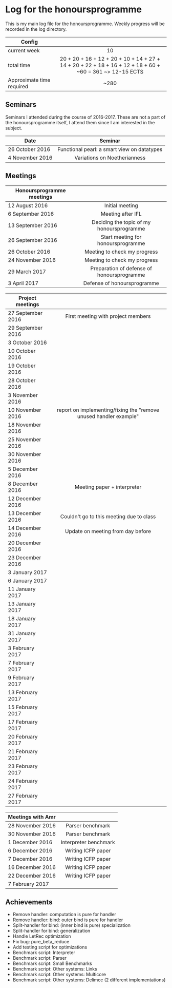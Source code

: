 # Log for the honoursprogramme

This is my main log file for the honoursprogramme. Weekly progress will be recorded in the log directory.

| Config        |          |
| ------------- |:--------:|
| current week    | 10 |
| total time          | 20 + 20 + 16 + 12 + 20 + 10 + 14 + 27 + 14 + 20 + 22 + 18 + 16 + 12 + 18 + 60 + ~60 = 361 ~> 12-15 ECTS     |
| Approximate time required | ~280 |

## Seminars
Seminars I attended during the course of 2016-2017. These are not a part of the honoursprogramme itself, I attend them since I am interested in the subject.


| Date        |     Seminar     |
| ------------- |:--------:|
|  26 October 2016  | Functional pearl: a smart view on datatypes  |
| 4 November 2016          | Variations on Noetherianness      |

## Meetings

| Honoursprogramme meetings        |          |
| ------------- |:--------:|
| 12 August 2016   | Initial meeting |
| 6 September 2016          | Meeting after IFL      |
| 13 September 2016          | Deciding the topic of my honoursprogramme      |
| 26 September 2016          | Start meeting for honoursprogramme      |
| 26 October 2016          | Meeting to check my progress      |
| 24 November 2016   |  Meeting to check my progress |
| 29 March 2017   | Preparation of defense of honoursprogramme |
| 3 April 2017   | Defense of honoursprogramme |

| Project meetings        |          |
| ------------- |:--------:|
| 27 September 2016   | First meeting with project members |
| 29 September 2016   |  |
| 3 October 2016   |  |
| 10 October 2016   |  |
| 19 October 2016   |  |
| 28 October 2016   |  |
| 3 November 2016   |  |
| 10 November 2016   | report on implementing/fixing the "remove unused handler example" |
| 18 November 2016   |  |
| 25 November 2016   |  |
| 30 November 2016   |  |
| 5 December 2016   |  |
| 8 December 2016   | Meeting paper + interpreter |
| 12 December 2016   |  |
| 13 December 2016   | Couldn't go to this meeting due to class |
| 14 December 2016   | Update on meeting from day before |
| 20 December 2016   | |
| 23 December 2016   | |
| 3 January 2017   | |
| 6 January 2017   | |
| 11 January 2017   | |
| 13 January 2017   | |
| 18 January 2017   | |
| 31 January 2017   | |
| 3 February 2017   | |
| 7 February 2017   | |
| 9 February 2017   | |
| 13 February 2017   | |
| 15 February 2017   | |
| 17 February 2017   | |
| 20 February 2017   | |
| 21 February 2017   | |
| 23 February 2017   | |
| 24 February 2017   | |
| 27 February 2017   | |

| Meetings with Amr        |          |
| ------------- |:--------:|
| 28 November 2016   | Parser benchmark |
| 30 November 2016   | Parser benchmark |
| 1 December 2016   | Interpreter benchmark |
| 6 December 2016   | Writing ICFP paper |
| 7 December 2016   | Writing ICFP paper|
| 16 December 2016   | Writing ICFP paper|
| 22 December 2016   | Writing ICFP paper|
| 7 February 2017   | |

## Achievements
- Remove handler: computation is pure for handler
- Remove handler: bind: outer bind is pure for handler
- Split-handler for bind: (inner bind is pure) specialization
- Split-handler for bind: generalization
- Handle LetRec optimization
- Fix bug: pure_beta_reduce
- Add testing script for optimizations
- Benchmark script: Interpreter
- Benchmark script: Parser
- Benchmark script: Small Benchmarks
- Benchmark script: Other systems: Links
- Benchmark script: Other systems: Multicore
- Benchmark script: Other systems: Delimcc (2 different implementations)
